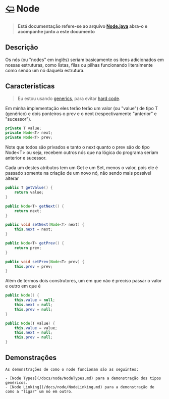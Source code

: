 # [🢨](/readme.md) Node

> **Está documentação refere-se ao arquivo [Node.java](/src/data/Node.java) abra-o e acompanhe junto a este documento**

## Descrição

Os nós (ou "nodes" em inglês) seriam basicamente os itens adicionados em nossas estruturas, como listas, filas ou pilhas funcionando literalmente como sendo um nó daquela estrutura.

## Características

> Eu estou usando [generics](/docs/misc/Generics.md), para evitar [hard code](https://blog.betrybe.com/tecnologia/hardcode/).

Em minha implementação eles terão terão um valor (ou "value") de tipo T (genérico) e dois ponteiros o prev e o next (respectivamente "anterior" e "sucessor").

```java
private T value;
private Node<T> next;
private Node<T> prev;
```
Note que todos são privados e tanto o next quanto o prev são do tipo Node\<T> ou seja, recebem outros nós que na lógica do programa seriam anterior e sucessor. 

Cada um destes atributos tem um Get e um Set, menos o valor, pois ele é passado somente na criação de um novo nó, não sendo mais possível alterar

```java
public T getValue() {
	return value;
}

public Node<T> getNext() {
	return next;
}

public void setNext(Node<T> next) {
	this.next = next;
}

public Node<T> getPrev() {
	return prev;
}

public void setPrev(Node<T> prev) {
	this.prev = prev;
}
```

Além de termos dois construtores, um em que não é preciso passar o valor e outro em que é

```java
public Node() {
	this.value = null;
	this.next = null;
	this.prev = null;
}

public Node(T value) {
	this.value = value;
	this.next = null;
	this.prev = null;
}
```

## Demonstrações

	As demonstrações de como o node funcionam são as seguintes:
	
	- [Node Types](/docs/node/NodeTypes.md) para a demonstração dos tipos genéricos.
	- [Node Linking](/docs/node/NodeLinking.md) para a demonstração de como a "ligar" um nó em outro.